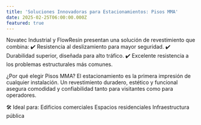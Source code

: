 ```yaml
---
title: 'Soluciones Innovadoras para Estacionamientos: Pisos MMA'
date: 2025-02-25T06:00:00.000Z
featured: true
---
```


Novatec Industrial y FlowResin presentan una solución de revestimiento que combina:
✔️ Resistencia al deslizamiento para mayor seguridad.
✔️ Durabilidad superior, diseñada para alto tráfico.
✔️ Excelente resistencia a los problemas estructurales más comunes.

¿Por qué elegir Pisos MMA?
El estacionamiento es la primera impresión de cualquier instalación. Un revestimiento duradero, estético y funcional asegura comodidad y confiabilidad tanto para visitantes como para operadores.

🛠️ Ideal para:
Edificios comerciales
Espacios residenciales
Infraestructura pública
